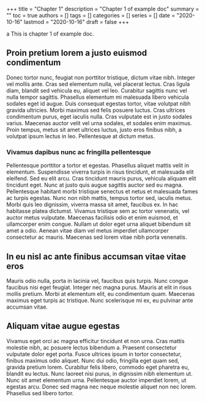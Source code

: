 +++
title = "Chapter 1"
description = "Chapter 1 of example doc"
summary = ""
toc = true
authors = []
tags = []
categories = []
series = []
date =  "2020-10-16"
lastmod = "2020-10-16"
draft = false
+++

a
This is chapter 1 of example doc.

<!--more-->

## Proin pretium lorem a justo euismod condimentum

Donec tortor nunc, feugiat non porttitor tristique, dictum vitae nibh. Integer vel mollis ante. Cras sed elementum nulla, vel placerat lectus. Cras ligula diam, blandit sed vehicula eu, aliquet vel leo. Curabitur sagittis nunc vel nulla tempor sagittis. Phasellus elementum mi malesuada libero vehicula sodales eget id augue. Duis consequat egestas tortor, vitae volutpat nibh gravida ultricies. Morbi maximus sed felis posuere luctus. Cras ultrices condimentum purus, eget iaculis nulla. Cras vulputate est in justo sodales varius. Maecenas auctor velit vel urna sodales, et sodales enim maximus. Proin tempus, metus sit amet ultrices luctus, justo eros finibus nibh, a volutpat ipsum lectus in leo. Pellentesque at dictum metus.

### Vivamus dapibus nunc ac fringilla pellentesque


Pellentesque porttitor a tortor et egestas. Phasellus aliquet mattis velit in elementum. Suspendisse viverra turpis in risus tincidunt, et malesuada elit eleifend. Sed eu elit arcu. Cras tincidunt mauris purus, vehicula aliquam elit tincidunt eget. Nunc at justo quis augue sagittis auctor sed eu magna. Pellentesque habitant morbi tristique senectus et netus et malesuada fames ac turpis egestas. Nunc non nibh mattis, tempus tortor sed, iaculis metus. Morbi quis leo dignissim, viverra massa sit amet, faucibus ex. In hac habitasse platea dictumst. Vivamus tristique sem ac tortor venenatis, vel auctor metus vulputate. Maecenas facilisis odio et enim euismod, et ullamcorper enim congue. Nullam ut dolor eget urna aliquet bibendum sit amet a odio. Aenean vitae diam vel metus imperdiet ullamcorper consectetur ac mauris. Maecenas sed lorem vitae nibh porta venenatis.

## In eu nisl ac ante finibus accumsan vitae vitae eros

Mauris odio nulla, porta in lacinia vel, faucibus quis turpis. Nunc congue faucibus nisi eget feugiat. Integer nec magna purus. Mauris at elit in risus mollis pretium. Morbi at elementum elit, eu condimentum quam. Maecenas maximus eget turpis ac tristique. Nunc scelerisque mi ex, eu pulvinar ante accumsan vitae.

## Aliquam vitae augue egestas

Vivamus eget orci ac magna efficitur tincidunt et non urna. Cras mattis molestie nibh, ac posuere lectus bibendum a. Praesent consectetur vulputate dolor eget porta. Fusce ultrices ipsum in tortor consectetur, finibus maximus odio aliquet. Nunc dui odio, fringilla eget quam sed, gravida pretium lorem. Curabitur felis libero, commodo eget pharetra eu, blandit eu lectus. Nunc laoreet nisi purus, in dignissim nibh elementum ut. Nunc sit amet elementum urna. Pellentesque auctor imperdiet lorem, ut egestas arcu. Donec sed magna nec neque molestie aliquet non nec lorem. Phasellus sed libero tortor.
